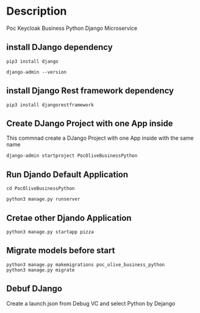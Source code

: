 # Description
Poc Keycloak Business Python Django Microservice

## install DJango dependency

```shell
pip3 install django

django-admin --version
```

## install Django Rest framework dependency

```shell
pip3 install djangorestframework
```

## Create DJango Project with one App inside

This commnad create a DJango Project with one App inside with the same name
```shell
django-admin startproject PocOliveBusinessPython
```

## Run Djando Default Application

```shell
cd PocOliveBusinessPython

python3 manage.py runserver
```

## Cretae other Djando Application

```shell
python3 manage.py startapp pizza
```

## Migrate models before start
```shell
python3 manage.py makemigrations poc_olive_business_python
python3 manage.py migrate
```

## Debuf DJango
Create a launch.json from Debug VC and select Python by Dejango